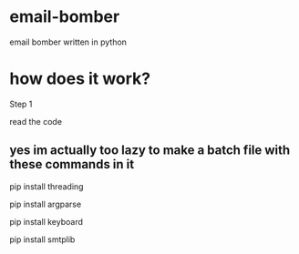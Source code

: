 # email-bomber
email bomber written in python





# how does it work?
  Step 1
  
  read the code
  
  
## yes im actually too lazy to make a batch file with these commands in it
  
  pip install threading

  pip install argparse

  pip install keyboard

  pip install smtplib
